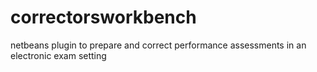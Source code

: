 correctorsworkbench
===================

netbeans plugin to prepare and correct performance assessments in an electronic exam setting
